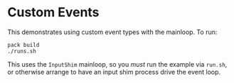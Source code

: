 # Custom Events

This demonstrates using custom event types with the mainloop. To run:

```
pack build
./runs.sh
```

This uses the `InputShim` mainloop, so you *must* run the example via
`run.sh`, or otherwise arrange to have an input shim process drive the
event loop.

